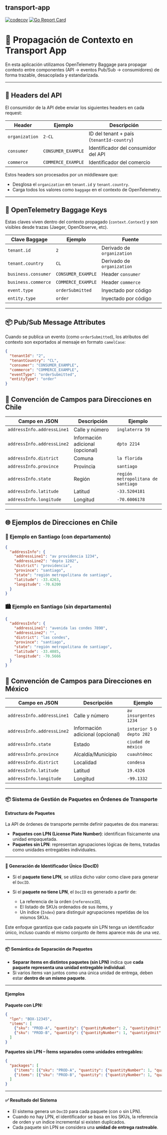 ## transport-app

[![codecov](https://codecov.io/gh/Ignaciojeria/transport-app/branch/main/graph/badge.svg)](https://codecov.io/gh/Ignaciojeria/transport-app) [![Go Report Card](https://goreportcard.com/badge/github.com/Ignaciojeria/transport-app)](https://goreportcard.com/report/github.com/Ignaciojeria/transport-app)


# 🔄 Propagación de Contexto en Transport App

En esta aplicación utilizamos OpenTelemetry Baggage para propagar contexto entre componentes (API → eventos Pub/Sub → consumidores) de forma trazable, desacoplada y estandarizada.

---

## 🧾 Headers del API

El consumidor de la API debe enviar los siguientes headers en cada request:

| Header         | Ejemplo              | Descripción                            |
|----------------|----------------------|----------------------------------------|
| `organization` | `2-CL`               | ID del tenant + país (`tenantId-country`) |
| `consumer`     | `CONSUMER_EXAMPLE`   | Identificador del consumidor del API   |
| `commerce`     | `COMMERCE_EXAMPLE`   | Identificador del comercio             |

Estos headers son procesados por un middleware que:

- Desglosa el `organization` en `tenant.id` y `tenant.country`.
- Carga todos los valores como `baggage` en el contexto de OpenTelemetry.

---

## 🧠 OpenTelemetry Baggage Keys

Estas claves viven dentro del contexto propagado (`context.Context`) y son visibles desde trazas (Jaeger, OpenObserve, etc).

| Clave Baggage       | Ejemplo              | Fuente               |
|---------------------|----------------------|----------------------|
| `tenant.id`         | `2`                  | Derivado de `organization` |
| `tenant.country`    | `CL`                 | Derivado de `organization` |
| `business.consumer` | `CONSUMER_EXAMPLE`   | Header `consumer`    |
| `business.commerce` | `COMMERCE_EXAMPLE`   | Header `commerce`    |
| `event.type`        | `orderSubmitted`     | Inyectado por código |
| `entity.type`       | `order`              | Inyectado por código |

---

## 📦 Pub/Sub Message Attributes

Cuando se publica un evento (como `orderSubmitted`), los atributos del contexto son exportados al mensaje en formato `camelCase`:

```json
{
  "tenantId": "2",
  "tenantCountry": "CL",
  "consumer": "CONSUMER_EXAMPLE",
  "commerce": "COMMERCE_EXAMPLE",
  "eventType": "orderSubmitted",
  "entityType": "order"
}
```


## 📌 Convención de Campos para Direcciones en Chile

| Campo en JSON                | Descripción                      | Ejemplo                       |
| ---------------------------- | --------------------------------- | ----------------------------- |
| `addressInfo.addressLine1` | Calle y número                    | `inglaterra 59`                    |
| `addressInfo.addressLine2` | Información adicional (opcional)  | `dpto 2214`                        |
| `addressInfo.district`     | Comuna                            | `la florida`                       |
| `addressInfo.province`     | Provincia                         | `santiago`                         |
| `addressInfo.state`        | Región                            | `región metropolitana de santiago` |
| `addressInfo.latitude`     | Latitud                           | `-33.5204181`                      |
| `addressInfo.longitude`    | Longitud                          | `-70.6006178`               |      
---

## 🌐 Ejemplos de Direcciones en Chile

### 🏢 Ejemplo en Santiago (con departamento)

```json
{
  "addressInfo": {
    "addressLine1": "av providencia 1234",
    "addressLine2": "depto 1202",
    "district": "providencia",
    "province": "santiago",
    "state": "región metropolitana de santiago",
    "latitude": -33.4263,
    "longitude": -70.6200
  }
}
```

### 🏙️ Ejemplo en Santiago (sin departamento)

```json
{
  "addressInfo": {
    "addressLine1": "avenida las condes 7890",
    "addressLine2": "",
    "district": "las condes",
    "province": "santiago",
    "state": "región metropolitana de santiago",
    "latitude": -33.4085,
    "longitude": -70.5666
  }
}
```

## 📌 Convención de Campos para Direcciones en México

| Campo en JSON                | Descripción                      | Ejemplo                           |
| ---------------------------- | --------------------------------- | -----------------------------    |
| `addressInfo.addressLine1` | Calle y número                    | `av insurgentes 1234`              |
| `addressInfo.addressLine2` | Información adicional (opcional)  | `interior 5` o `depto 202`         |
| `addressInfo.state`        | Estado                            | `ciudad de méxico`                 |
| `addressInfo.province`     | Alcaldía/Municipio                | `cuauhtémoc`                       |
| `addressInfo.district`     | Localidad                         | `condesa`                          |
| `addressInfo.latitude`     | Latitud                           | `19.4326`                          |
| `addressInfo.longitude`    | Longitud                          | `-99.1332`                         |
---

### 📦 Sistema de Gestión de Paquetes en Órdenes de Transporte

#### Estructura de Paquetes

La API de órdenes de transporte permite definir paquetes de dos maneras:

* **Paquetes con LPN (License Plate Number)**: identifican físicamente una unidad empaquetada.
* **Paquetes sin LPN**: representan agrupaciones lógicas de ítems, tratadas como unidades entregables individuales.

---

#### 🧠 Generación de Identificador Único (DocID)

* Si el **paquete tiene LPN**, se utiliza dicho valor como clave para generar el `DocID`.
* Si el **paquete no tiene LPN**, el `DocID` es generado a partir de:

  * La referencia de la orden (`referenceID`),
  * El listado de SKUs ordenados de sus ítems, y
  * Un índice (`Index`) para distinguir agrupaciones repetidas de los mismos SKUs.

Este enfoque garantiza que cada paquete sin LPN tenga un identificador único, incluso cuando el mismo conjunto de ítems aparece más de una vez.

---

#### 📦 Semántica de Separación de Paquetes

* **Separar ítems en distintos paquetes (sin LPN)** indica que **cada paquete representa una unidad entregable individual**.
* Si varios ítems van juntos como una única unidad de entrega, deben estar **dentro de un mismo paquete**.

---

#### Ejemplos

**Paquete con LPN:**

```json
{
  "lpn": "BOX-12345",
  "items": [
    {"sku": "PROD-A", "quantity": {"quantityNumber": 2, "quantityUnit": "unit"}},
    {"sku": "PROD-B", "quantity": {"quantityNumber": 1, "quantityUnit": "unit"}}
  ]
}
```

**Paquetes sin LPN – Ítems separados como unidades entregables:**

```json
{
  "packages": [
    {"items": [{"sku": "PROD-A", "quantity": {"quantityNumber": 1, "quantityUnit": "unit"}}]},
    {"items": [{"sku": "PROD-B", "quantity": {"quantityNumber": 1, "quantityUnit": "unit"}}]}
  ]
}
```

---

#### ✅ Resultado del Sistema

* El sistema genera un `DocID` para cada paquete (con o sin LPN).
* Cuando no hay LPN, el identificador se basa en los SKUs, la referencia de orden y un índice incremental si existen duplicados.
* Cada paquete sin LPN se considera una **unidad de entrega rastreable**.
